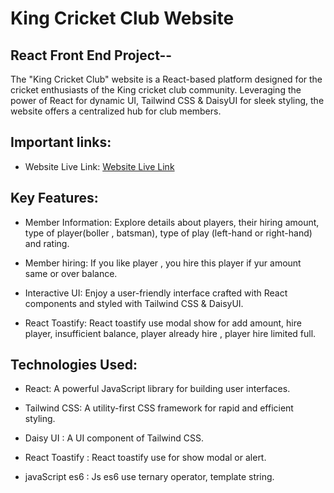# King Cricket Club Website

## React Front End Project--

The "King Cricket Club" website is a React-based platform designed for the cricket enthusiasts of the King cricket club community. Leveraging the power of React for dynamic UI, Tailwind CSS & DaisyUI for sleek styling, the website offers a centralized hub for club members.

## Important links:

- Website Live Link: [Website Live Link](https://king-cricket-club.surge.sh/)


## Key Features:

- Member Information: Explore details about  players, their hiring amount, type of player(boller , batsman), type of play (left-hand or right-hand) and rating.

- Member hiring: If you like player , you hire this player if yur amount same or over balance.

- Interactive UI: Enjoy a user-friendly interface crafted with React components and styled with Tailwind CSS & DaisyUI.

- React Toastify: React toastify use modal show for add amount, hire player, insufficient balance, player already hire , player hire limited full.

## Technologies Used:

- React: A powerful JavaScript library for building user interfaces.

- Tailwind CSS: A utility-first CSS framework for rapid and efficient styling.

- Daisy UI : A UI component of Tailwind CSS.

- React Toastify : React toastify use for show modal or alert.

- javaScript es6 : Js es6 use ternary operator, template string.